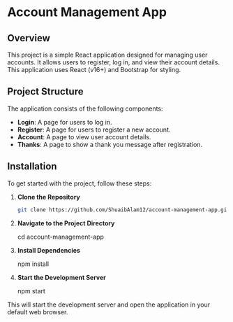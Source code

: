 # Account Management App

## Overview

This project is a simple React application designed for managing user accounts. It allows users to register, log in, and view their account details. This application uses React (v16+) and Bootstrap for styling.

## Project Structure

The application consists of the following components:

- **Login**: A page for users to log in.
- **Register**: A page for users to register a new account.
- **Account**: A page to view user account details.
- **Thanks**: A page to show a thank you message after registration.

## Installation

To get started with the project, follow these steps:

1. **Clone the Repository**

   ```bash
   git clone https://github.com/ShuaibAlam12/account-management-app.git

2. **Navigate to the Project Directory**

   cd account-management-app

3. **Install Dependencies**

   npm install

4. **Start the Development Server**

   npm start


This will start the development server and open the application in your default web browser.
